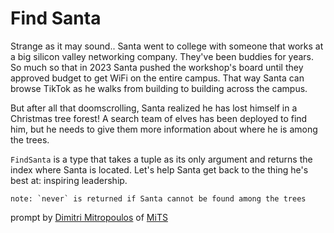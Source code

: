# Find Santa

Strange as it may sound.. Santa went to college with someone that works at a big silicon valley networking company. They've been buddies for years. So much so that in 2023 Santa pushed the workshop's board until they approved budget to get WiFi on the entire campus. That way Santa can browse TikTok as he walks from building to building across the campus.

But after all that doomscrolling, Santa realized he has lost himself in a Christmas tree forest! A search team of elves has been deployed to find him, but he needs to give them more information about where he is among the trees.

`FindSanta` is a type that takes a tuple as its only argument and returns the index where Santa is located. Let's help Santa get back to the thing he's best at: inspiring leadership.

    note: `never` is returned if Santa cannot be found among the trees

prompt by [Dimitri Mitropoulos](https://github.com/dimitropoulos) of [MiTS](https://www.youtube.com/@MichiganTypeScript)
